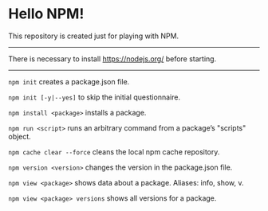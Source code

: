 # Hello NPM!

This repository is created just for playing with NPM.

***

There is necessary to install https://nodejs.org/ before starting.

***

`npm init` creates a package.json file.

`npm init [-y|--yes]` to skip the initial questionnaire.

`npm install <package>` installs a package.

`npm run <script>` runs an arbitrary command from a package’s "scripts" object.

`npm cache clear --force` cleans the local npm cache repository. 

`npm version <version>` changes the version in the package.json file.

`npm view <package>` shows data about a package. Aliases: info, show, v.

`npm view <package> versions` shows all versions for a package.
